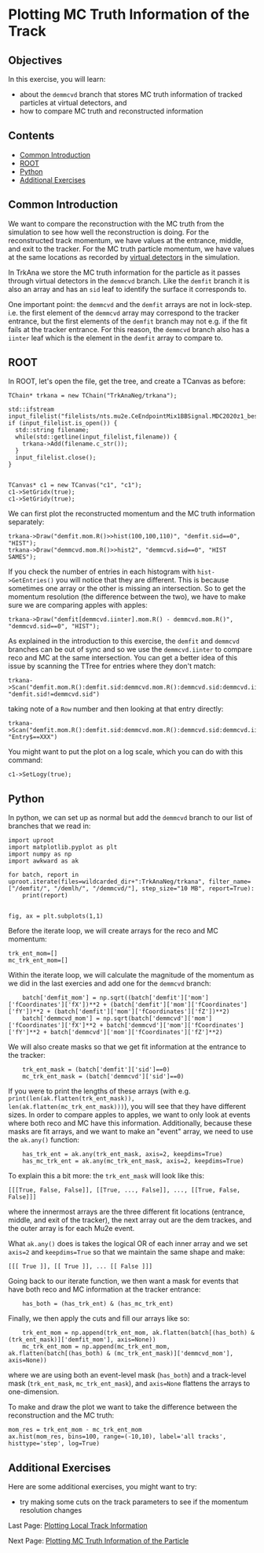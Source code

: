 # Plotting MC Truth Information of the Track

## Objectives

In this exercise, you will learn:

* about the ```demmcvd``` branch that stores MC truth information of tracked particles at virtual detectors, and 
* how to compare MC truth and reconstructed information

## Contents

* [Common Introduction](#Common-Introduction)
* [ROOT](#ROOT)
* [Python](#Python)
* [Additional Exercises](#Additional-Exercises)

## Common Introduction

We want to compare the reconstruction with the MC truth from the simulation to see how well the reconstruction is doing. For the reconstructed track momentum, we have values at the entrance, middle, and exit to the tracker. For the MC truth particle momentum, we have values at the same locations as recorded by [virtual detectors](https://mu2ewiki.fnal.gov/wiki/Simulation#virtual_detectors) in the simulation.

In TrkAna we store the MC truth information for the particle as it passes through virtual detectors in the ```demmcvd``` branch. Like the ```demfit``` branch it is also an array and has an ```sid``` leaf to identify the surface it corresponds to.

One important point: the ```demmcvd``` and the ```demfit``` arrays are not in lock-step. i.e. the first element of the ```demmcvd``` array may correspond to the tracker entrance, but the first elements of the ```demfit``` branch may not e.g. if the fit fails at the tracker entrance. For this reason, the ```demmcvd``` branch also has a ```iinter``` leaf which is the element in the ```demfit``` array to compare to.

## ROOT

In ROOT, let's open the file, get the tree, and create a TCanvas as before:

```
TChain* trkana = new TChain("TrkAnaNeg/trkana");

std::ifstream input_filelist("filelists/nts.mu2e.CeEndpointMix1BBSignal.MDC2020z1_best_v1_1_std_v04_01_00.list");
if (input_filelist.is_open()) {
  std::string filename;
  while(std::getline(input_filelist,filename)) {
    trkana->Add(filename.c_str());
  }
  input_filelist.close();
}


TCanvas* c1 = new TCanvas("c1", "c1");
c1->SetGridx(true);
c1->SetGridy(true);
```

We can first plot the reconstructed momentum and the MC truth information separately:

```
trkana->Draw("demfit.mom.R()>>hist(100,100,110)", "demfit.sid==0", "HIST");
trkana->Draw("demmcvd.mom.R()>>hist2", "demmcvd.sid==0", "HIST SAMES");
```

If you check the number of entries in each histogram with ```hist->GetEntries()``` you will notice that they are different. This is because sometimes one array or the other is missing an intersection. So to get the momentum resolution (the difference between the two), we have to make sure we are comparing apples with apples:

```
trkana->Draw("demfit[demmcvd.iinter].mom.R() - demmcvd.mom.R()", "demmcvd.sid==0", "HIST");
```

As explained in the introduction to this exercise, the ```demfit``` and ```demmcvd``` branches can be out of sync and so we use the ```demmcvd.iinter``` to compare reco and MC at the same intersection. You can get a better idea of this issue by scanning the TTree for entries where they don't match:

```
trkana->Scan("demfit.mom.R():demfit.sid:demmcvd.mom.R():demmcvd.sid:demmcvd.iinter", "demfit.sid!=demmcvd.sid")
```

taking note of a ```Row``` number and then looking at that entry directly:

```
trkana->Scan("demfit.mom.R():demfit.sid:demmcvd.mom.R():demmcvd.sid:demmcvd.iinter", "Entry$==XXX")
```

You might want to put the plot on a log scale, which you can do with this command:

```
c1->SetLogy(true);
```


## Python

In python, we can set up as normal but add the ```demmcvd``` branch to our list of branches that we read in:

```
import uproot
import matplotlib.pyplot as plt
import numpy as np
import awkward as ak

for batch, report in uproot.iterate(files=wildcarded_dir+":TrkAnaNeg/trkana", filter_name=["/demfit/", "/demlh/", "/demmcvd/"], step_size="10 MB", report=True):
    print(report)


fig, ax = plt.subplots(1,1)
```

Before the iterate loop, we will create arrays for the reco and MC momentum:

```
trk_ent_mom=[]
mc_trk_ent_mom=[]
```

Within the iterate loop, we will calculate the magnitude of the momentum as we did in the last exercies and add one for the ```demmcvd``` branch:

```
    batch['demfit_mom'] = np.sqrt((batch['demfit']['mom']['fCoordinates']['fX'])**2 + (batch['demfit']['mom']['fCoordinates']['fY'])**2 + (batch['demfit']['mom']['fCoordinates']['fZ'])**2)
    batch['demmcvd_mom'] = np.sqrt(batch['demmcvd']['mom']['fCoordinates']['fX']**2 + batch['demmcvd']['mom']['fCoordinates']['fY']**2 + batch['demmcvd']['mom']['fCoordinates']['fZ']**2)
```

We will also create masks so that we get fit information at the entrance to the tracker:

```
    trk_ent_mask = (batch['demfit']['sid']==0)
    mc_trk_ent_mask = (batch['demmcvd']['sid']==0)
```

If you were to print the lengths of these arrays (with e.g. ```print(len(ak.flatten(trk_ent_mask)), len(ak.flatten(mc_trk_ent_mask)))```), you will see that they have different sizes. In order to compare apples to apples, we want to only look at events where both reco and MC have this information. Additionally, because these masks are fit arrays, and we want to make an "event" array, we need to use the ```ak.any()``` function:

```
    has_trk_ent = ak.any(trk_ent_mask, axis=2, keepdims=True)
    has_mc_trk_ent = ak.any(mc_trk_ent_mask, axis=2, keepdims=True)
```

To explain this a bit more: the ```trk_ent_mask``` will look like this:

```
[[[True, False, False]], [[True, ..., False]], ..., [[True, False, False]]]
```

where the innermost arrays are the three different fit locations (entrance, middle, and exit of the tracker), the next array out are the dem trackes, and the outer array is for each Mu2e event.

What ```ak.any()``` does is takes the logical OR of each inner array and we set ```axis=2``` and ```keepdims=True``` so that we maintain the same shape and make:

```
[[[ True ]], [[ True ]], ... [[ False ]]]
```

Going back to our iterate function, we then want a mask for events that have both reco and MC information at the tracker entrance:

```
    has_both = (has_trk_ent) & (has_mc_trk_ent)
```

Finally, we then apply the cuts and fill our arrays like so:

```
    trk_ent_mom = np.append(trk_ent_mom, ak.flatten(batch[(has_both) & (trk_ent_mask)]['demfit_mom'], axis=None))
    mc_trk_ent_mom = np.append(mc_trk_ent_mom, ak.flatten(batch[(has_both) & (mc_trk_ent_mask)]['demmcvd_mom'], axis=None))
```

where we are using both an event-level mask (```has_both```) and a track-level mask (```trk_ent_mask```, ```mc_trk_ent_mask```), and ```axis=None``` flattens the arrays to one-dimension.

To make and draw the plot we want to take the difference between the reconstruction and the MC truth:

```
mom_res = trk_ent_mom - mc_trk_ent_mom
ax.hist(mom_res, bins=100, range=(-10,10), label='all tracks', histtype='step', log=True)
```


## Additional Exercises
Here are some additional exercises, you might want to try:

* try making some cuts on the track parameters to see if the momentum resolution changes


Last Page: [Plotting Local Track Information](reco-mom.md)

Next Page: [Plotting MC Truth Information of the Particle](start-pos.md)
